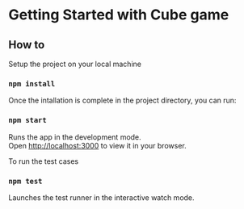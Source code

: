 # Getting Started with Cube game


## How to

Setup the project on your local machine

### `npm install`

Once the intallation is complete in the project directory, you can run:

### `npm start`

Runs the app in the development mode.\
Open [http://localhost:3000](http://localhost:3000) to view it in your browser.

To run the test cases

### `npm test`

Launches the test runner in the interactive watch mode.
